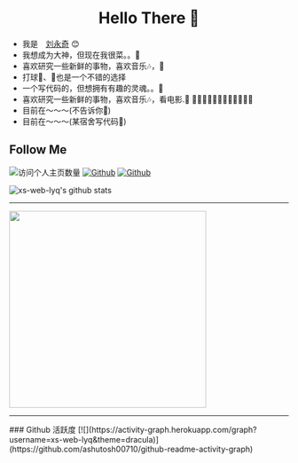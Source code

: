 <h1 align="center"> Hello There 👋 </h1>


* 我是　[刘永奇](https://jankinghuang.github.io) :blush:
* 我想成为大神，但现在我很菜。。🤔
* 喜欢研究一些新鲜的事物，喜欢音乐🎶，📖
* 打球🏓、🏀也是一个不错的选择
* 一个写代码的，但想拥有有趣的灵魂。。🤔
* 喜欢研究一些新鲜的事物，喜欢音乐🎶，看电影.📖
 🎊🎊🎊🎊🎊🎊🎊🎊🎊🎊🎊🎊
* 目前在～～～(不告诉你🤪)
* 目前在～～～(某宿舍写代码🤪)

## Follow Me
![访问个人主页数量](https://komarev.com/ghpvc/?username=xs-web-lyq&color=green)
[![Github](https://img.shields.io/github/followers/xs-web-lyq?label=Github&style=social)](https://github.com/yexiyue)
[![Github](https://img.shields.io/github/followers/xs-web-lyq?label=Github&style=social)](https://github.com/xs-web-lyq)

![xs-web-lyq's github stats](https://github-readme-stats.vercel.app/api?username=xs-web-lyq&show_icons=true&theme=vue)
<hr/>
<a href="https://github.com/xs-web-lyq" float = "left">
  <img align="center" width="355" src="https://github-readme-stats.vercel.app/api/top-langs/?username=xs-web-lyq&bg_color=30,904e95,e96443&title_color=fff&text_color=fff&layout=compact&theme=tokyonight&show_icons=true&hide_title=true" />
</a>

<hr/>
### Github 活跃度
[![](https://activity-graph.herokuapp.com/graph?username=xs-web-lyq&theme=dracula)](https://github.com/ashutosh00710/github-readme-activity-graph)

